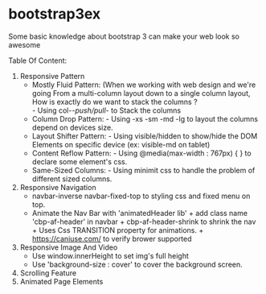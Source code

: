 # bootstrap3ex
Some basic knowledge about bootstrap 3 can make your web look so awesome 

Table Of Content:
1. Responsive Pattern
      + Mostly Fluid Pattern: 
        (When we working with web design and we're going From a multi-column layout down to a single column layout,
         How is exactly do we want to stack the columns ?   
            - Using col-*-push/pull-* to Stack the columns
      + Column Drop Pattern:
            - Using -xs -sm -md -lg to layout the columns depend on devices size.
      + Layout Shifter Pattern:
            - Using visible/hidden to show/hide the DOM Elements on specific device (ex: visible-md on tablet)
      + Content Reflow Pattern:
            - Using @media(max-width : 767px) { } to declare some element's css.
      + Same-Sized Columns:
            - Using minimit css to handle the problem of different sized columns.
2. Responsive Navigation
      + navbar-inverse navbar-fixed-top to styling css and fixed menu on top.
      + Animate the Nav Bar with 'animatedHeader lib' 
            + add class name 'cbp-af-header' in navbar 
            + cbp-af-header-shrink to shrink the nav 
            + Uses Css TRANSITION property for animations.
            + https://caniuse.com/ to verify brower supported
3. Responsive Image And Video
      + Use window.innerHeight to set img's full height
      + Use 'background-size : cover' to cover the background screen. 
4. Scrolling Feature
5. Animated Page Elements

